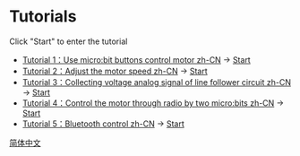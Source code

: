 
# Tutorials

Click "Start" to enter the tutorial

* [Tutorial 1：Use micro:bit buttons control motor zh-CN](/Triode-car-tutorials/tutorial) → [Start](https://makecode.microbit.org/#tutorial:github:wind-stormger/triode-car-tutorials/tutorial)
* [Tutorial 2：Adjust the motor speed zh-CN](/Triode-car-tutorials/tutorial_2) → [Start](https://makecode.microbit.org/#tutorial:github:wind-stormger/triode-car-tutorials/tutorial_2)
* [Tutorial 3：Collecting voltage analog signal of line follower circuit zh-CN](/Triode-car-tutorials/tutorial_3) → [Start](https://makecode.microbit.org/#tutorial:github:wind-stormger/triode-car-tutorials/tutorial_3)
* [Tutorial 4：Control the motor through radio by two micro:bits zh-CN](/Triode-car-tutorials/tutorial_4) → [Start](https://makecode.microbit.org/#tutorial:github:wind-stormger/triode-car-tutorials/tutorial_4)
* [Tutorial 5：Bluetooth control zh-CN](/Triode-car-tutorials/tutorial_5) → [Start](https://makecode.microbit.org/#tutorial:github:wind-stormger/triode-car-tutorials/tutorial_5)

[简体中文](/Triode-car-tutorials/blob/master/_locales/zh-CN/README.md)

<script src="https://makecode.com/gh-pages-embed.js"></script><script>makeCodeRender("{{ site.makecode.home_url }}", "{{ site.github.owner_name }}/{{ site.github.repository_name }}");</script>

